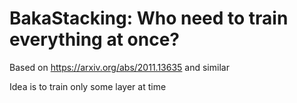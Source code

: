 # BakaStacking: Who need to train everything at once? 

Based on https://arxiv.org/abs/2011.13635 and similar

Idea is to train only some layer at time
